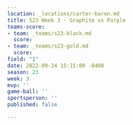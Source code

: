 ```yaml
---
location: _locations/carter-baron.md
title: S23 Week 3 - Graphite vs Purple
teams-score:
- team: _teams/s23-black.md
  score: 
- team: _teams/s23-gold.md
  score: 
field: "1"
date: 2022-09-24 15:15:00 -0400
season: 23
week: 3
mvp: ''
game-ball: ''
sportsperson: ''
published: false

---
```

